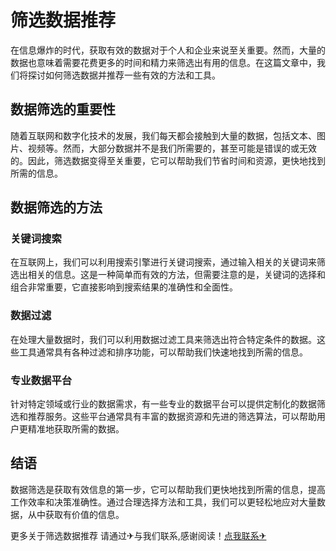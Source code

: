 # 筛选数据推荐

在信息爆炸的时代，获取有效的数据对于个人和企业来说至关重要。然而，大量的数据也意味着需要花费更多的时间和精力来筛选出有用的信息。在这篇文章中，我们将探讨如何筛选数据并推荐一些有效的方法和工具。

## 数据筛选的重要性

随着互联网和数字化技术的发展，我们每天都会接触到大量的数据，包括文本、图片、视频等。然而，大部分数据并不是我们所需要的，甚至可能是错误的或无效的。因此，筛选数据变得至关重要，它可以帮助我们节省时间和资源，更快地找到所需的信息。

## 数据筛选的方法

### 关键词搜索

在互联网上，我们可以利用搜索引擎进行关键词搜索，通过输入相关的关键词来筛选出相关的信息。这是一种简单而有效的方法，但需要注意的是，关键词的选择和组合非常重要，它直接影响到搜索结果的准确性和全面性。

### 数据过滤

在处理大量数据时，我们可以利用数据过滤工具来筛选出符合特定条件的数据。这些工具通常具有各种过滤和排序功能，可以帮助我们快速地找到所需的信息。

### 专业数据平台

针对特定领域或行业的数据需求，有一些专业的数据平台可以提供定制化的数据筛选和推荐服务。这些平台通常具有丰富的数据资源和先进的筛选算法，可以帮助用户更精准地获取所需的数据。

## 结语

数据筛选是获取有效信息的第一步，它可以帮助我们更快地找到所需的信息，提高工作效率和决策准确性。通过合理选择方法和工具，我们可以更轻松地应对大量数据，从中获取有价值的信息。

更多关于筛选数据推荐 请通过✈与我们联系,感谢阅读！[点我联系✈](https://pc.G208.com)